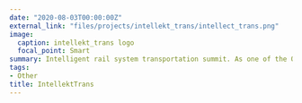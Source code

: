 ```yaml
---
date: "2020-08-03T00:00:00Z"
external_link: "files/projects/intellekt_trans/intellect_trans.png"
image:
  caption: intellekt_trans logo
  focal_point: Smart
summary: Intelligent rail system transportation summit. As one of the Organizing Committee members of the intelligent rail system transportation summit, the organization participated in the summit and attended the meeting.
tags:
- Other
title: IntellektTrans
---
```

